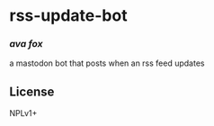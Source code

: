 # rss-update-bot
### _ava fox_

a mastodon bot that posts when an rss feed updates

## License

NPLv1+

